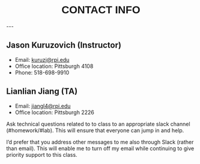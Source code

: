 <h1  style="font-family:  Verdana,  Geneva,  sans-serif;  text-align:center;">CONTACT  INFO</h1> 
--- 

##  Jason  Kuruzovich  (Instructor)
-  Email:  kuruzj@rpi.edu
-  Office  location:  Pittsburgh  4108
-  Phone:  518-698-9910
 
##  Lianlian  Jiang  (TA)
-  Email:  jiangl4@rpi.edu
-  Office  location:  Pittsburgh  2226 

Ask  technical  questions  related  to  to  class  to  an  appropriate  slack  channel  (#homework/#lab).  This  will  ensure  that  everyone  can  jump  in  and  help. 
 
I’d  prefer  that  you  address  other  messages  to  me  also  through  Slack  (rather  than  email).  This  will  enable  me  to  turn  off  my  email  while  continuing  to  give  priority  support  to  this  class.
